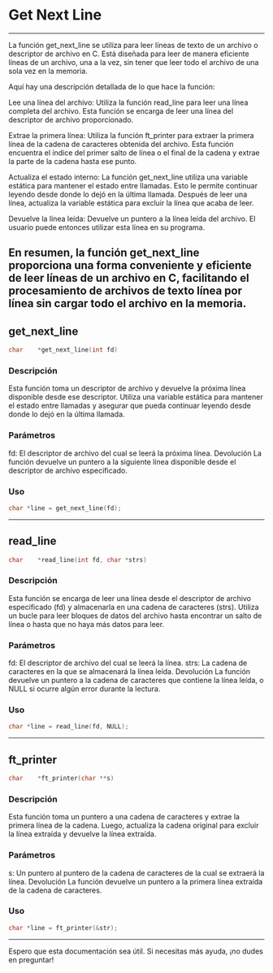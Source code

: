 # Get Next Line
---
La función get_next_line se utiliza para leer líneas de texto de un archivo o descriptor de archivo en C. Está diseñada para leer de manera eficiente líneas de un archivo, una a la vez, sin tener que leer todo el archivo de una sola vez en la memoria.

Aquí hay una descripción detallada de lo que hace la función:

Lee una línea del archivo: Utiliza la función read_line para leer una línea completa del archivo. Esta función se encarga de leer una línea del descriptor de archivo proporcionado.

Extrae la primera línea: Utiliza la función ft_printer para extraer la primera línea de la cadena de caracteres obtenida del archivo. Esta función encuentra el índice del primer salto de línea o el final de la cadena y extrae la parte de la cadena hasta ese punto.

Actualiza el estado interno: La función get_next_line utiliza una variable estática para mantener el estado entre llamadas. Esto le permite continuar leyendo desde donde lo dejó en la última llamada. Después de leer una línea, actualiza la variable estática para excluir la línea que acaba de leer.

Devuelve la línea leída: Devuelve un puntero a la línea leída del archivo. El usuario puede entonces utilizar esta línea en su programa.

En resumen, la función get_next_line proporciona una forma conveniente y eficiente de leer líneas de un archivo en C, facilitando el procesamiento de archivos de texto línea por línea sin cargar todo el archivo en la memoria.
---
## get_next_line
```c
char	*get_next_line(int fd)
```
### Descripción
Esta función toma un descriptor de archivo y devuelve la próxima línea disponible desde ese descriptor. Utiliza una variable estática para mantener el estado entre llamadas y asegurar que pueda continuar leyendo desde donde lo dejó en la última llamada.

### Parámetros
fd: El descriptor de archivo del cual se leerá la próxima línea.
Devolución
La función devuelve un puntero a la siguiente línea disponible desde el descriptor de archivo especificado.

### Uso
```c
char *line = get_next_line(fd);
```
---

## read_line
```c
char	*read_line(int fd, char *strs)
```
### Descripción
Esta función se encarga de leer una línea desde el descriptor de archivo especificado (fd) y almacenarla en una cadena de caracteres (strs). Utiliza un bucle para leer bloques de datos del archivo hasta encontrar un salto de línea o hasta que no haya más datos para leer.

### Parámetros
fd: El descriptor de archivo del cual se leerá la línea.
strs: La cadena de caracteres en la que se almacenará la línea leída.
Devolución
La función devuelve un puntero a la cadena de caracteres que contiene la línea leída, o NULL si ocurre algún error durante la lectura.

### Uso
```c
char *line = read_line(fd, NULL);
```
---
## ft_printer
```c
char	*ft_printer(char **s)
```
### Descripción
Esta función toma un puntero a una cadena de caracteres y extrae la primera línea de la cadena. Luego, actualiza la cadena original para excluir la línea extraída y devuelve la línea extraída.

### Parámetros
s: Un puntero al puntero de la cadena de caracteres de la cual se extraerá la línea.
Devolución
La función devuelve un puntero a la primera línea extraída de la cadena de caracteres.

### Uso
```c
char *line = ft_printer(&str);
```
---
Espero que esta documentación sea útil. Si necesitas más ayuda, ¡no dudes en preguntar!


